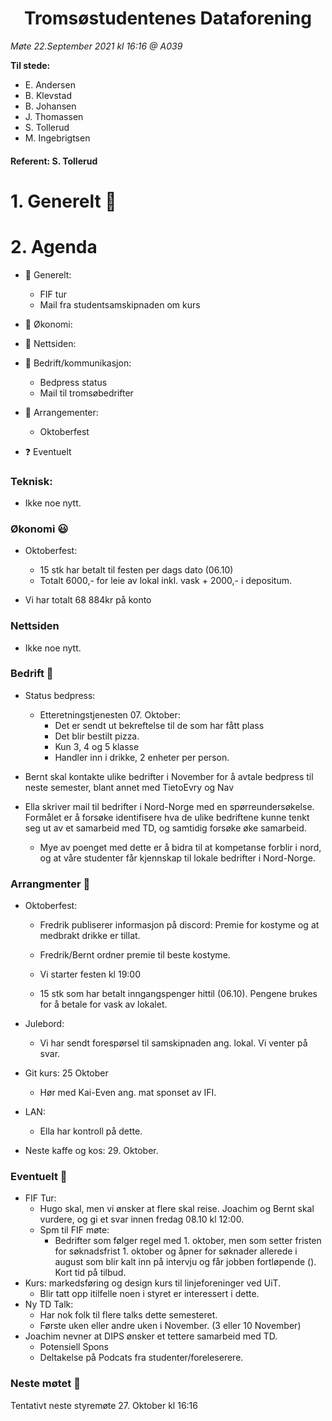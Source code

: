 <h1> <center> Tromsøstudentenes Dataforening </center> </h1>

*Møte 22.September 2021 kl 16:16 @ A039*

**Til stede:**
* E. Andersen
* B. Klevstad 
* B. Johansen
* J. Thomassen 
* S. Tollerud 
* M. Ingebrigtsen

#### Referent:  S. Tollerud

# 1. Generelt :blue_heart:

# 2. Agenda
* :purple_heart: Generelt: 
    - FIF tur
    - Mail fra studentsamskipnaden om kurs

* :purple_heart: Økonomi:

* :purple_heart: Nettsiden:

* :purple_heart: Bedrift/kommunikasjon:
    - Bedpress status
    - Mail til tromsøbedrifter


* :purple_heart: Arrangementer: 
    - Oktoberfest

* :question: Eventuelt

### Teknisk: 
* Ikke noe nytt. 


### Økonomi :smiley: 
* Oktoberfest: 
    - 15 stk har betalt til festen per dags dato (06.10) 
    - Totalt 6000,- for leie av lokal inkl. vask + 2000,- i depositum. 

* Vi har totalt 68 884kr på konto


### Nettsiden 
* Ikke noe nytt.


### Bedrift :hear_no_evil:
* Status bedpress: 
    - Etteretningstjenesten 07. Oktober: 
        - Det er sendt ut bekreftelse til de som har fått plass
        - Det blir bestilt pizza.
        - Kun 3, 4 og 5 klasse
        - Handler inn i drikke, 2 enheter per person.


* Bernt skal kontakte ulike bedrifter i November for å avtale bedpress til neste semester, blant annet med TietoEvry og Nav

* Ella skriver mail til bedrifter i Nord-Norge med en spørreundersøkelse. Formålet er å forsøke identifisere hva de ulike bedriftene kunne tenkt seg ut av et samarbeid med TD, og samtidig forsøke øke samarbeid. 
    - Mye av poenget med dette er å bidra til at kompetanse forblir i nord, og at våre studenter får kjennskap til lokale bedrifter i Nord-Norge. 


### Arrangmenter :open_hands:
* Oktoberfest: 
    - Fredrik publiserer informasjon på discord: Premie for kostyme og at medbrakt drikke er tillat. 
    - Fredrik/Bernt ordner premie til beste kostyme. 

    - Vi starter festen kl 19:00
    - 15 stk som har betalt inngangspenger hittil (06.10). Pengene brukes for å betale for vask av lokalet. 

* Julebord: 
    - Vi har sendt forespørsel til samskipnaden ang. lokal. Vi venter på svar. 

* Git kurs: 25 Oktober
    - Hør med Kai-Even ang. mat sponset av IFI. 

* LAN: 
    - Ella har kontroll på dette. 

* Neste kaffe og kos: 29. Oktober. 
    
### Eventuelt :no_good:
* FIF Tur: 
    - Hugo skal, men vi ønsker at flere skal reise. Joachim og Bernt skal vurdere, og gi et svar innen fredag 08.10 kl 12:00. 
    - Spm til FIF møte: 
        - Bedrifter som følger regel med 1. oktober, men som setter fristen for søknadsfrist 1. oktober og åpner for søknader allerede i august som blir kalt inn på intervju og får jobben fortløpende (). Kort tid på tilbud.
* Kurs: markedsføring og design kurs til linjeforeninger ved UiT.
    - Blir tatt opp itilfelle noen i styret er interessert i dette. 
* Ny TD Talk: 
    - Har nok folk til flere talks dette semesteret. 
    - Første uken eller andre uken i November. (3 eller 10 November)
* Joachim nevner at DIPS ønsker et tettere samarbeid med TD. 
    - Potensiell Spons
    - Deltakelse på Podcats fra studenter/foreleserere. 


### Neste møtet :calendar:
Tentativt neste styremøte 27. Oktober kl 16:16
